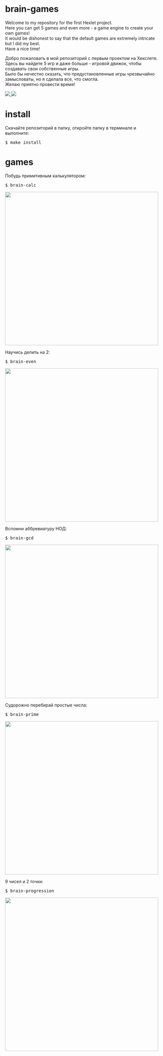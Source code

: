 # brain-games

Welcome to my repository for the first Hexlet project.
<br>Here you can get 5 games and even more - a game engine to create your own games!
<br>It would be dishonest to say that the default games are extremely intricate
but I did my best.
<br>Have a nice time!

Добро пожаловать в мой репозиторий с первым проектом на Хекслете.
<br>Здесь вы найдете 5 игр и даже больше - игровой движок, чтобы создавать свои собственные игры.
<br>Было бы нечестно сказать, что предустановленные игры чрезвычайно замысловаты,
но я сделала все, что смогла.
<br>Желаю приятно провести время!

<a href="https://codeclimate.com/github/tek-gal/frontend-project-lvl1/maintainability">
  <img src="https://api.codeclimate.com/v1/badges/f6a0553eccf9656461c8/maintainability" />
</a>
<a href="https://travis-ci.org/tek-gal/frontend-project-lvl1">
  <img src="https://travis-ci.com/tek-gal/frontend-project-lvl1.svg?branch=master" />
</a>
<br>

# install
Скачайте репозиторий в папку, откройте папку в терминале и выполните:
<pre>$ make install</pre>

# games
Побудь примитивным калькулятором:
<pre>$ brain-calc</pre>
<a href="https://asciinema.org/a/bXPiCjjCFJxsyB2MO14BDyT2q"><img src="https://asciinema.org/a/bXPiCjjCFJxsyB2MO14BDyT2q.png" width="500"/></a>

Научись делить на 2:
<pre>$ brain-even</pre>
<a href="https://asciinema.org/a/kR94SiWodXGXvFmrlCfCh6Afa"><img src="https://asciinema.org/a/kR94SiWodXGXvFmrlCfCh6Afa.png" width="500"/></a>

Вспомни аббревиатуру НОД:
<pre>$ brain-gcd</pre>
<a href="https://asciinema.org/a/fxZqVsvea9Xd83EJr7jLgWmhS"><img src="https://asciinema.org/a/fxZqVsvea9Xd83EJr7jLgWmhS.png" width="500"/></a>

Судорожно перебирай простые числа:
<pre>$ brain-prime</pre>
<a href="https://asciinema.org/a/c14o1dxhElY5xfgObd0jrBg1A"><img src="https://asciinema.org/a/c14o1dxhElY5xfgObd0jrBg1A.png" width="500"/></a>

9 чисел и 2 точки:
<pre>$ brain-progression</pre>
<a href="https://asciinema.org/a/QxGcvq8i7Kz8VwIiKZY6iLFsN"><img src="https://asciinema.org/a/QxGcvq8i7Kz8VwIiKZY6iLFsN.png" width="500"/></a>
